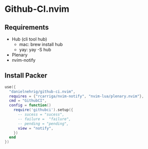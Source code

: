 # Github-CI.nvim

## Requirements

- Hub (cli tool hub)
  - mac: brew install hub
  - yay: yay -S hub
- Plenary
- nvim-notify

## Install Packer

```lua
use({
  "danielnehrig/github-ci.nvim",
  requires = {"rcarriga/nvim-notify", "nvim-lua/plenary.nvim"},
  cmd = "GithubCI",
  config = function()
    require('githubci').setup({
      -- sucess = "sucess",
      -- failure =  "failure",
      -- pending = "pending",
      view = "notify",
    })
  end
})
```

